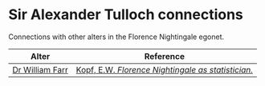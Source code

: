 # Sir Alexander Tulloch connections
Connections with other alters in the Florence Nightingale egonet.

| Alter  | Reference|
| ------------- |------------- |
| [Dr William Farr](https://github.com/altealo/FNTest/blob/master/AltersReferences/WilliamFarr.md)  |[Kopf, E.W. *Florence Nightingale as statistician.*](https://www.jstor.org/stable/2965763?seq=1#metadata_info_tab_contents)|
